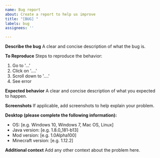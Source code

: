 ```yaml
---
name: Bug report
about: Create a report to help us improve
title: "[BUG] "
labels: bug
assignees: ''

---
```


**Describe the bug**
A clear and concise description of what the bug is.

**To Reproduce**
Steps to reproduce the behavior:
1. Go to '...'
2. Click on '....'
3. Scroll down to '....'
4. See error

**Expected behavior**
A clear and concise description of what you expected to happen.

**Screenshots**
If applicable, add screenshots to help explain your problem.

**Desktop (please complete the following information):**
 - OS: [e.g. Windows 10, Windows 7, Mac OS, Linux]
 - Java version: [e.g. 1.8.0_181-b13]
 - Mod version: [e.g. 1.0Alpha100]
 - Minecraft version: [e.g. 1.12.2]

**Additional context**
Add any other context about the problem here.
